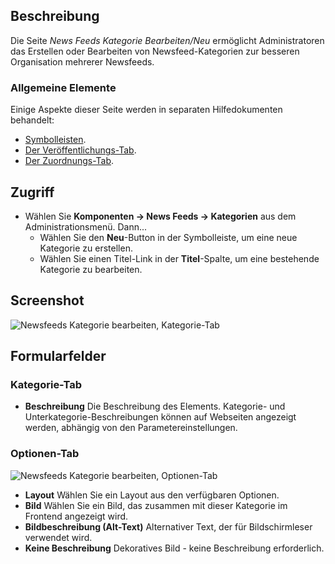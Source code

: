 <!-- Filename: Help4.x:News_Feeds:_New_or_Edit_Category / Display title: News Feeds: Kategorie Bearbeiten -->

## Beschreibung

Die Seite *News Feeds Kategorie Bearbeiten/Neu* ermöglicht Administratoren das Erstellen oder Bearbeiten von Newsfeed-Kategorien zur besseren Organisation mehrerer Newsfeeds.

### Allgemeine Elemente

Einige Aspekte dieser Seite werden in separaten Hilfedokumenten behandelt:

* [Symbolleisten](jdocmanual?article=help/common-elements/toolbars).
* [Der Veröffentlichungs-Tab](jdocmanual?article=help/common-elements/edit-publishing).
* [Der Zuordnungs-Tab](jdocmanual?article=help/common-elements/edit-associations).

## Zugriff

- Wählen Sie **Komponenten → News Feeds → Kategorien** aus dem Administrationsmenü. Dann...
  - Wählen Sie den **Neu**-Button in der Symbolleiste, um eine neue Kategorie zu erstellen.
  - Wählen Sie einen Titel-Link in der **Titel**-Spalte, um eine bestehende Kategorie zu bearbeiten.

## Screenshot

![Newsfeeds Kategorie bearbeiten, Kategorie-Tab](../../../de/images/news-feeds/news-feeds-edit-category-category-tab.png)

## Formularfelder

### Kategorie-Tab

- **Beschreibung** Die Beschreibung des Elements. Kategorie- und Unterkategorie-Beschreibungen können auf Webseiten angezeigt werden, abhängig von den Parametereinstellungen.

### Optionen-Tab

![Newsfeeds Kategorie bearbeiten, Optionen-Tab](../../../de/images/news-feeds/news-feeds-edit-category-options-tab.png)

- **Layout** Wählen Sie ein Layout aus den verfügbaren Optionen.
- **Bild** Wählen Sie ein Bild, das zusammen mit dieser Kategorie im Frontend angezeigt wird.
- **Bildbeschreibung (Alt-Text)** Alternativer Text, der für Bildschirmleser verwendet wird.
- **Keine Beschreibung** Dekoratives Bild - keine Beschreibung erforderlich.
